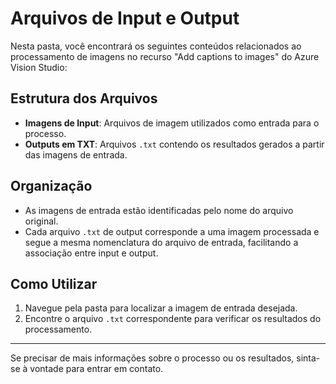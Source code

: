 # Arquivos de Input e Output

Nesta pasta, você encontrará os seguintes conteúdos relacionados ao processamento de imagens no recurso "Add captions to images" do Azure Vision Studio:

## Estrutura dos Arquivos

- **Imagens de Input**: Arquivos de imagem utilizados como entrada para o processo.
- **Outputs em TXT**: Arquivos `.txt` contendo os resultados gerados a partir das imagens de entrada.

## Organização

- As imagens de entrada estão identificadas pelo nome do arquivo original.
- Cada arquivo `.txt` de output corresponde a uma imagem processada e segue a mesma nomenclatura do arquivo de entrada, facilitando a associação entre input e output.

## Como Utilizar

1. Navegue pela pasta para localizar a imagem de entrada desejada.
2. Encontre o arquivo `.txt` correspondente para verificar os resultados do processamento.

---

Se precisar de mais informações sobre o processo ou os resultados, sinta-se à vontade para entrar em contato.
